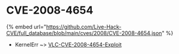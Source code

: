 # CVE-2008-4654
{% embed url="https://github.com/Live-Hack-CVE/full_database/blob/main/cves/2008/CVE-2008-4654.json" %}

* KernelErr ~> [VLC-CVE-2008-4654-Exploit](https://www.alice-snow.ru/2008/database/cve-2008-4654/vlc-cve-2008-4654-exploit-kernelerr)